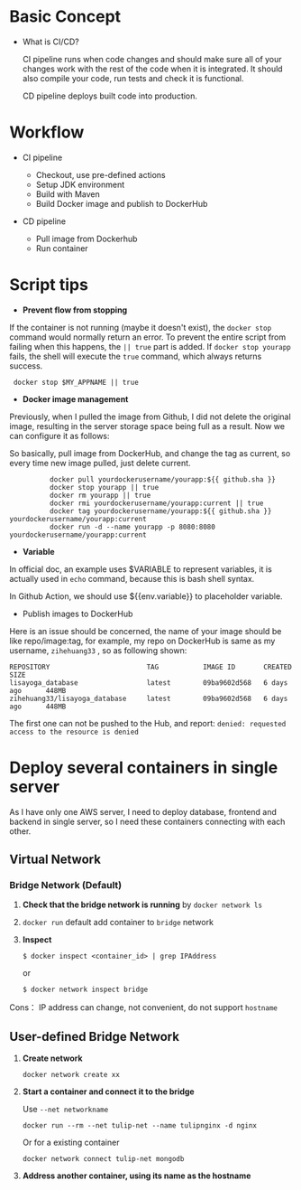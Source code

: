 # Basic Concept

* What is CI/CD?

  CI pipeline runs when code changes and should make sure all of your changes work with the rest of the code when it is integrated. It should also compile your code, run tests and check it is functional. 

  CD pipeline deploys built code into production.





# Workflow

* CI pipeline
  * Checkout, use pre-defined actions
  * Setup JDK environment
  * Build with Maven 
  * Build Docker image and publish to DockerHub

* CD pipeline

  * Pull image from Dockerhub
  * Run container

  





# Script tips

* **Prevent flow from stopping**

If the container is not running (maybe it doesn't exist), the `docker stop` command would normally return an error. To prevent the entire script from failing when this happens, the `|| true` part is added. If `docker stop yourapp` fails, the shell will execute the `true` command, which always returns success.

```
 docker stop $MY_APPNAME || true
```



* **Docker image management** 

Previously, when I pulled the image from Github, I did not delete the original image, resulting in the server storage space being full as a result. Now we can configure it as follows:

So basically, pull image from DockerHub, and change the tag as current, so every time new image pulled, just delete current.

```
          docker pull yourdockerusername/yourapp:${{ github.sha }}
          docker stop yourapp || true
          docker rm yourapp || true
          docker rmi yourdockerusername/yourapp:current || true
          docker tag yourdockerusername/yourapp:${{ github.sha }} yourdockerusername/yourapp:current
          docker run -d --name yourapp -p 8080:8080 yourdockerusername/yourapp:current
```



* **Variable**  

In official doc, an example uses $VARIABLE to represent variables,  it is actually used in `echo` command, because this is bash shell syntax.

In Github Action, we should use ${{env.variable}} to placeholder variable.



* Publish images to DockerHub

Here is an issue should be concerned, the name of your image should be like  repo/image:tag,   for example, my repo on DockerHub is same as my username,  `zihehuang33` ,  so as following shown:

```
REPOSITORY                        TAG           IMAGE ID       CREATED         SIZE
lisayoga_database                 latest        09ba9602d568   6 days ago      448MB
zihehuang33/lisayoga_database     latest        09ba9602d568   6 days ago      448MB
```

The first one can not be pushed to the Hub, and report: `denied: requested access to the resource is denied`

# Deploy several containers in single server 

As I have only one AWS server, I need to deploy database, frontend and backend in single server, so I need these containers connecting with each other.

## Virtual Network 

### Bridge Network (Default)

1. **Check that the bridge network is running** by `docker network ls` 

2. `docker run` default add container to `bridge` network

3. **Inspect** 

   ```
   $ docker inspect <container_id> | grep IPAddress
   ```

   or 

   ```
   $ docker network inspect bridge
   ```



Cons： IP address can change,  not convenient, do not support `hostname`



## User-defined Bridge Network

1. **Create network**

   ```
   docker network create xx
   ```

2. **Start a container and connect it to the bridge**

   Use `--net networkname`

   ```
   docker run --rm --net tulip-net --name tulipnginx -d nginx 
   ```

   Or  for a existing container

   ```
   docker network connect tulip-net mongodb
   ```

   

3. **Address another container, using its name as the hostname**


